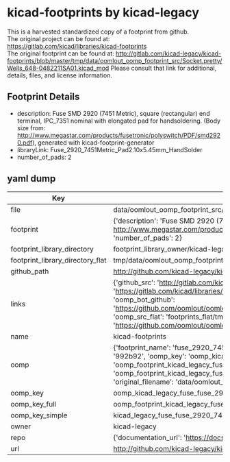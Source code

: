 # kicad-footprints by kicad-legacy  
This is a harvested standardized copy of a footprint from github.  
The original project can be found at:  
https://gitlab.com/kicad/libraries/kicad-footprints  
The original footprint can be found at:
http://gitlab.com/kicad-legacy/kicad-footprints/blob/master/tmp/data/oomlout_oomp_footprint_src/Socket.pretty/Wells_648-0482211SA01.kicad_mod
Please consult that link for additional, details, files, and license information.  
## Footprint Details
* description: Fuse SMD 2920 (7451 Metric), square (rectangular) end terminal, IPC_7351 nominal with elongated pad for handsoldering. (Body size from: http://www.megastar.com/products/fusetronic/polyswitch/PDF/smd2920.pdf), generated with kicad-footprint-generator  
* libraryLink: Fuse_2920_7451Metric_Pad2.10x5.45mm_HandSolder  
* number_of_pads: 2  
## yaml dump  
| Key | Value |  
| --- | --- |  
| file | data/oomlout_oomp_footprint_src/kicad-footprints/Fuse.pretty/Fuse_2920_7451Metric_Pad2.10x5.45mm_HandSolder.kicad_mod |  
| footprint | {'description': 'Fuse SMD 2920 (7451 Metric), square (rectangular) end terminal, IPC_7351 nominal with elongated pad for handsoldering. (Body size from: http://www.megastar.com/products/fusetronic/polyswitch/PDF/smd2920.pdf), generated with kicad-footprint-generator', 'libraryLink': 'Fuse_2920_7451Metric_Pad2.10x5.45mm_HandSolder', 'number_of_pads': 2} |  
| footprint_library_directory | footprint_library_owner/kicad-legacy_kicad-footprints |  
| footprint_library_directory_flat | tmp/data/oomlout_oomp_footprint_src/footprints_flat/kicad_legacy_fuse_fuse_2920_7451metric_pad2_10x5_45mm_handsolder/working |  
| github_path | http://github.com/kicad-legacy/kicad-footprints/blob/master/tmp/data/oomlout_oomp_footprint_src/Fuse.pretty/Fuse_2920_7451Metric_Pad2.10x5.45mm_HandSolder.kicad_mod |  
| links | {'github_src': 'http://gitlab.com/kicad-legacy/kicad-footprints/blob/master/tmp/data/oomlout_oomp_footprint_src/Socket.pretty/Wells_648-0482211SA01.kicad_mod', 'github_src_repo': 'https://gitlab.com/kicad/libraries/kicad-footprints', 'oomp_bot': 'tmp/data/oomlout_oomp_footprint_src/footprints/kicad_legacy_fuse_fuse_2920_7451metric_pad2_10x5_45mm_handsolder/working', 'oomp_bot_github': 'https://github.com/oomlout/oomlout_oomp_footprint_bot/tree/main/tmp/data/oomlout_oomp_footprint_src/footprints/kicad_legacy_fuse_fuse_2920_7451metric_pad2_10x5_45mm_handsolder/working', 'oomp_src_flat': 'footprints_flat/tmp/data/oomlout_oomp_footprint_src/footprints_flat/kicad_legacy_fuse_fuse_2920_7451metric_pad2_10x5_45mm_handsolder/working', 'oomp_src_flat_github': 'https://github.com/oomlout/oomlout_oomp_footprint_src/tree/main/tmp/data/oomlout_oomp_footprint_src/footprints_flat/kicad_legacy_fuse_fuse_2920_7451metric_pad2_10x5_45mm_handsolder/working'} |  
| name | kicad-footprints |  
| oomp | {'footprint_name': 'fuse_2920_7451metric_pad2_10x5_45mm_handsolder', 'library_name': 'fuse', 'md5': '992b92cc4befffb3f0d297596172e8c4', 'md5_10': '992b92cc4b', 'md5_5': '992b9', 'md5_6': '992b92', 'oomp_key': 'oomp_kicad_legacy_fuse_fuse_2920_7451metric_pad2_10x5_45mm_handsolder', 'oomp_key_extra': 'oomp_footprint_kicad_legacy_fuse_fuse_2920_7451metric_pad2_10x5_45mm_handsolder', 'oomp_key_full': 'oomp_footprint_kicad_legacy_fuse_fuse_2920_7451metric_pad2_10x5_45mm_handsolder_992b92', 'oomp_key_simple': 'kicad_legacy_fuse_fuse_2920_7451metric_pad2_10x5_45mm_handsolder', 'original_filename': 'data/oomlout_oomp_footprint_src/kicad-footprints/Fuse.pretty/Fuse_2920_7451Metric_Pad2.10x5.45mm_HandSolder.kicad_mod', 'owner_name': 'kicad_legacy'} |  
| oomp_key | oomp_kicad_legacy_fuse_fuse_2920_7451metric_pad2_10x5_45mm_handsolder |  
| oomp_key_full | oomp_footprint_kicad_legacy_fuse_fuse_2920_7451metric_pad2_10x5_45mm_handsolder |  
| oomp_key_simple | kicad_legacy_fuse_fuse_2920_7451metric_pad2_10x5_45mm_handsolder |  
| owner | kicad-legacy |  
| repo | {'documentation_url': 'https://docs.github.com/rest/repos/repos#get-a-repository', 'message': 'Not Found'} |  
| url | http://github.com/kicad-legacy/kicad-footprints |  

